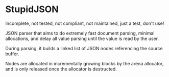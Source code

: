 # StupidJSON
Incomplete, not tested, not compliant, not maintained, just a test, don't use!

JSON parser that aims to do extremely fast document parsing, minimal allocations, and delay all value parsing until the value is read by the user.

During parsing, it builds a linked list of JSON nodes referencing the source buffer.

Nodes are allocated in incrementally growing blocks by the arena allocator, and is only released once the allocator is destructed.